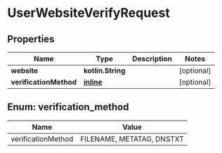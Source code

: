 
# UserWebsiteVerifyRequest

## Properties
Name | Type | Description | Notes
------------ | ------------- | ------------- | -------------
**website** | **kotlin.String** |  |  [optional]
**verificationMethod** | [**inline**](#VerificationMethod) |  |  [optional]


<a id="VerificationMethod"></a>
## Enum: verification_method
Name | Value
---- | -----
verificationMethod | FILENAME, METATAG, DNSTXT



